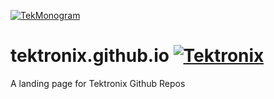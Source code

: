 [![TekMonogram](https://tektronix.github.io/media/tekmonogram.png)](https://github.com/tektronix)
# tektronix.github.io [![Tektronix](https://tektronix.github.io/media/TEK-opensource_badge.svg)](https://github.com/tektronix)
A landing page for Tektronix Github Repos
